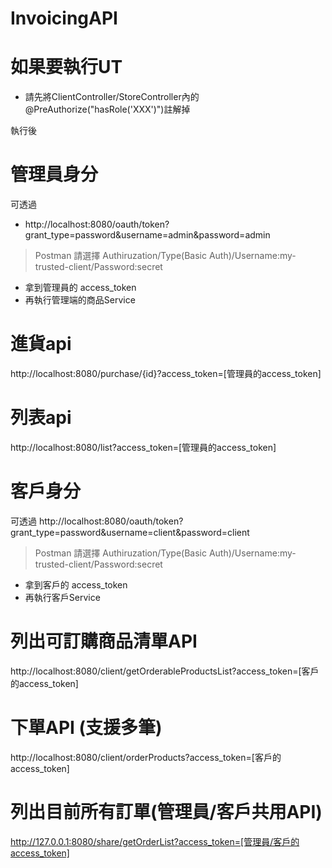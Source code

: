 # InvoicingAPI

# 如果要執行UT
- 請先將ClientController/StoreController內的@PreAuthorize("hasRole('XXX')")註解掉

執行後

# 管理員身分
可透過
- http://localhost:8080/oauth/token?grant_type=password&username=admin&password=admin
> Postman 請選擇 Authiruzation/Type(Basic Auth)/Username:my-trusted-client/Password:secret
- 拿到管理員的 access_token
- 再執行管理端的商品Service

# 進貨api
http://localhost:8080/purchase/{id}?access_token=[管理員的access_token]

# 列表api
http://localhost:8080/list?access_token=[管理員的access_token]

# 客戶身分
可透過
http://localhost:8080/oauth/token?grant_type=password&username=client&password=client
> Postman 請選擇 Authiruzation/Type(Basic Auth)/Username:my-trusted-client/Password:secret
- 拿到客戶的 access_token
- 再執行客戶Service

# 列出可訂購商品清單API
http://localhost:8080/client/getOrderableProductsList?access_token=[客戶的access_token]

# 下單API (支援多筆)
http://localhost:8080/client/orderProducts?access_token=[客戶的access_token]

# 列出目前所有訂單(管理員/客戶共用API)
http://127.0.0.1:8080/share/getOrderList?access_token=[管理員/客戶的access_token]

